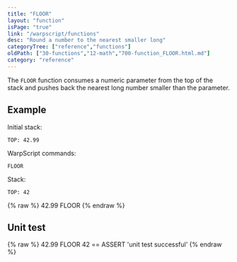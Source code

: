 ```yaml
---
title: "FLOOR"
layout: "function"
isPage: "true"
link: "/warpscript/functions"
desc: "Round a number to the nearest smaller long"
categoryTree: ["reference","functions"]
oldPath: ["30-functions","12-math","700-function_FLOOR.html.md"]
category: "reference"
---
```

 

The `FLOOR` function consumes a numeric parameter from the top of the stack and pushes back the nearest long number smaller than the parameter.


## Example ##

Initial stack:

    TOP: 42.99


WarpScript commands:

    FLOOR

Stack: 

    TOP: 42

{% raw %}
<warp10-warpscript-widget backend="{{backend}}"  exec-endpoint="{{execEndpoint}}">42.99 
FLOOR
</warp10-warpscript-widget>
{% endraw %}    


## Unit test ##

{% raw %}
<warp10-warpscript-widget backend="{{backend}}"  exec-endpoint="{{execEndpoint}}">42.99 
FLOOR
42 == ASSERT
'unit test successful'
</warp10-warpscript-widget>
{% endraw %}        
